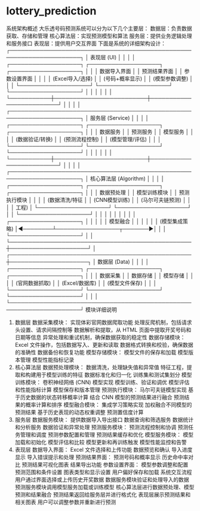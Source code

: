# lottery_prediction
系统架构概述
大乐透号码预测系统可以分为以下几个主要层：
数据层：负责数据获取、存储和管理
核心算法层：实现预测模型和算法
服务层：提供业务逻辑处理和服务接口
表现层：提供用户交互界面
下面是系统的详细架构设计：
┌─────────────────────────────────────────────────────────────────────┐
│                          表现层 (UI)                                  │
│                                                                     │
│  ┌───────────────────┐  ┌───────────────────┐  ┌───────────────────┐ │
│  │     数据导入界面     │  │     预测结果界面    │  │     参数设置界面    │ │
│  │  (Excel导入/选择)  │  │  (号码+概率显示)  │  │  (模型参数调整)  │ │
│  └───────────────────┘  └───────────────────┘  └───────────────────┘ │
│           │                         │                         │         │
└───────────┼─────────────────────────┼─────────────────────────┘         │
            │                         │                                   │
┌─────────────────────────────────────────────────────────────────────┐
│                          服务层 (Service)                             │
│                                                                     │
│  ┌───────────────────┐  ┌───────────────────┐  ┌───────────────────┐ │
│  │     数据服务       │  │     预测服务       │  │     模型服务       │ │
│  │  (数据验证/转换)  │  │  (预测流程控制)  │  │  (模型管理/评估)  │ │
│  └───────────────────┘  └───────────────────┘  └───────────────────┘ │
│           │                         │                         │         │
└───────────┼─────────────────────────┼─────────────────────────┘         │
            │                         │                                   │
┌─────────────────────────────────────────────────────────────────────┐
│                       核心算法层 (Algorithm)                          │
│                                                                     │
│  ┌───────────────────┐  ┌───────────────────┐  ┌───────────────────┐ │
│  │     数据预处理     │  │    模型训练模块    │  │    预测执行模块    │ │
│  │  (数据清洗/特征   │  │  (CNN模型训练)  │  │  (马尔可夫链预测)  │ │
│  │   工程)           │  └───────────────────┘  └───────────────────┘ │
│  └───────────────────┘        │                         │               │
│           │                   │                         │               │
│  ┌───────────────────┐        │                         │               │
│  │     模型融合       │        │                         │               │
│  │  (模型集成策略)  │◄────────┴─────────────────┬───────►│               │
│  └───────────────────┘                          │                     │
└─────────────────────────────────────────────────┼─────────────────────┘
                                                 │
┌─────────────────────────────────────────────────┼─────────────────────┐
│                           数据层 (Data)                               │
│                                                                     │
│  ┌───────────────────┐  ┌───────────────────┐  ┌───────────────────┐ │
│  │     数据采集       │  │     数据存储       │  │     模型存储       │ │
│  │  (官网数据抓取)  │  │  (Excel/数据库)  │  │  (模型文件保存)  │ │
│  └───────────────────┘  └───────────────────┘  └───────────────────┘ │
│                                                                     │
└─────────────────────────────────────────────────────────────────────┘
模块详细说明
1. 数据层
数据采集模块：
实现体彩官网数据爬取功能
处理反爬机制，包括请求头设置、请求间隔控制等
数据解析和提取，从 HTML 页面中提取开奖号码和日期等信息
异常处理和重试机制，确保数据获取的稳定性
数据存储模块：
Excel 文件操作，包括数据写入、更新和读取
数据格式转换和校验，确保数据的准确性
数据备份和恢复功能
模型存储模块：
模型文件的保存和加载
模型版本管理
模型性能指标记录
2. 核心算法层
数据预处理模块：
数据清洗，处理缺失值和异常值
特征工程，提取和构建用于模型训练的特征
数据标准化和归一化
训练集和测试集划分
模型训练模块：
卷积神经网络 (CNN) 模型实现
模型训练、验证和调优
模型评估和性能指标计算
模型保存和版本管理
预测执行模块：
马尔可夫链模型实现
基于历史数据的状态转移概率计算
结合 CNN 模型的预测结果进行融合
预测结果的概率计算和排序
模型融合模块：
集成学习策略实现
加权融合不同模型的预测结果
基于历史表现的动态权重调整
预测置信度计算
3. 服务层
数据服务模块：
提供数据导入导出接口
数据查询和筛选服务
数据统计和分析服务
数据验证和异常处理
预测服务模块：
预测流程控制和协调
预测任务管理和调度
预测参数配置和管理
预测结果缓存和优化
模型服务模块：
模型加载和初始化
模型评估和比较
模型更新和再训练触发
模型性能监控和告警
4. 表现层
数据导入界面：
Excel 文件选择和上传功能
数据预览和确认
导入进度显示
导入错误提示和处理
预测结果界面：
预测号码和概率显示
历史命中率对比
预测结果可视化图表
结果导出功能
参数设置界面：
模型参数调整和配置
预测范围和条件设置
图表类型和显示设置
用户偏好保存和加载
系统交互流程
用户通过界面选择或上传历史开奖数据
数据服务模块验证和处理导入的数据
预测服务模块调用模型服务加载或训练模型
核心算法层进行数据预处理、模型预测和结果融合
预测结果返回给服务层并进行格式化
表现层展示预测结果和相关图表
用户可以调整参数并重新进行预测
